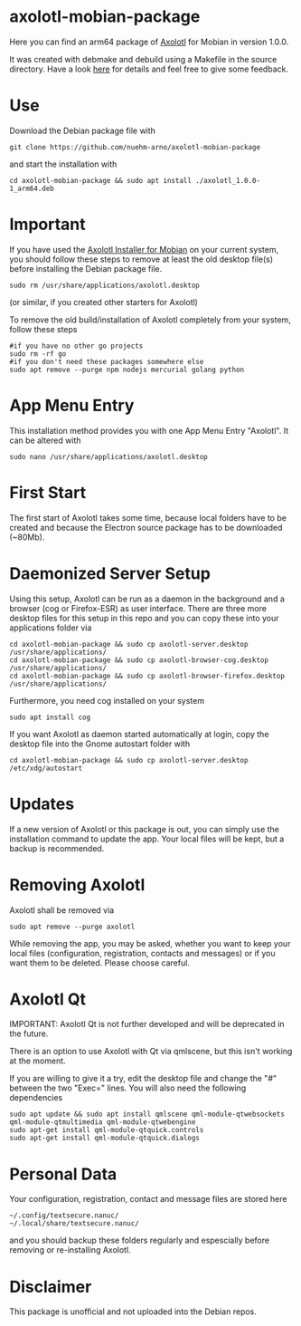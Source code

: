 # axolotl-mobian-package
Here you can find an arm64 package of [Axolotl](https://github.com/nanu-c/axolotl) for Mobian in version 1.0.0.

It was created with debmake and debuild using a Makefile in the source directory. Have a look [here](https://github.com/nuehm-arno/axolotl-debian-packaging) for details and feel free to give some feedback.

# Use
Download the Debian package file with
```
git clone https://github.com/nuehm-arno/axolotl-mobian-package
```
and start the installation with
```
cd axolotl-mobian-package && sudo apt install ./axolotl_1.0.0-1_arm64.deb
```

# Important
If you have used the [Axolotl Installer for Mobian](https://github.com/nuehm-arno/axolotl-mobian-installer) on your current system, you should follow these steps to remove at least the old desktop file(s) before installing the Debian package file.
```
sudo rm /usr/share/applications/axolotl.desktop
```
(or similar, if you created other starters for Axolotl)

To remove the old build/installation of Axolotl completely from your system, follow these steps
```
#if you have no other go projects
sudo rm -rf go
#if you don't need these packages somewhere else
sudo apt remove --purge npm nodejs mercurial golang python
```

# App Menu Entry
This installation method provides you with one App Menu Entry "Axolotl". It can be altered with
```
sudo nano /usr/share/applications/axolotl.desktop
```

# First Start
The first start of Axolotl takes some time, because local folders have to be created and because the Electron source package has to be downloaded (~80Mb).

# Daemonized Server Setup
Using this setup, Axolotl can be run as a daemon in the background and a browser (cog or Firefox-ESR) as user interface.
There are three more desktop files for this setup in this repo and you can copy these into your applications folder via
```
cd axolotl-mobian-package && sudo cp axolotl-server.desktop /usr/share/applications/
cd axolotl-mobian-package && sudo cp axolotl-browser-cog.desktop /usr/share/applications/
cd axolotl-mobian-package && sudo cp axolotl-browser-firefox.desktop /usr/share/applications/
```
Furthermore, you need cog installed on your system
```
sudo apt install cog
```

If you want Axolotl as daemon started automatically at login, copy the desktop file into the Gnome autostart folder with
```
cd axolotl-mobian-package && sudo cp axolotl-server.desktop /etc/xdg/autostart
```

# Updates
If a new version of Axolotl or this package is out, you can simply use the installation command to update the app. Your local files will be kept, but a backup is recommended.

# Removing Axolotl
Axolotl shall be removed via
```
sudo apt remove --purge axolotl
```
While removing the app, you may be asked, whether you want to keep your local files (configuration, registration, contacts and messages) or if you want them to be deleted.
Please choose careful.

# Axolotl Qt
IMPORTANT: Axolotl Qt is not further developed and will be deprecated in the future.

There is an option to use Axolotl with Qt via qmlscene, but this isn't working at the moment.

If you are willing to give it a try, edit the desktop file and change the "#" between the two "Exec=" lines. You will also need the following dependencies
```
sudo apt update && sudo apt install qmlscene qml-module-qtwebsockets qml-module-qtmultimedia qml-module-qtwebengine
sudo apt-get install qml-module-qtquick.controls
sudo apt-get install qml-module-qtquick.dialogs
```

# Personal Data
Your configuration, registration, contact and message files are stored here
```
~/.config/textsecure.nanuc/
~/.local/share/textsecure.nanuc/
```
and you should backup these folders regularly and espescially before removing or re-installing Axolotl.


# Disclaimer
This package is unofficial and not uploaded into the Debian repos.
